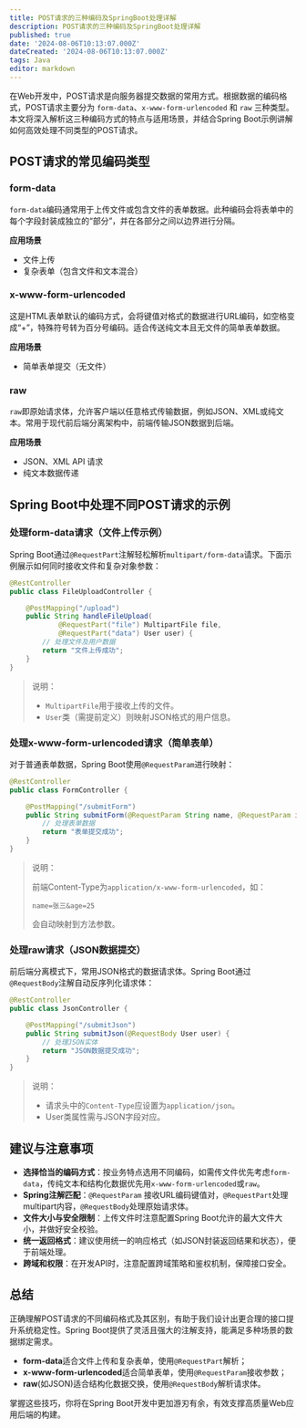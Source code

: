 ```yaml
---
title: POST请求的三种编码及SpringBoot处理详解
description: POST请求的三种编码及SpringBoot处理详解
published: true
date: '2024-08-06T10:13:07.000Z'
dateCreated: '2024-08-06T10:13:07.000Z'
tags: Java
editor: markdown
---
```


在Web开发中，POST请求是向服务器提交数据的常用方式。根据数据的编码格式，POST请求主要分为 `form-data`、`x-www-form-urlencoded` 和 `raw` 三种类型。本文将深入解析这三种编码方式的特点与适用场景，并结合Spring Boot示例讲解如何高效处理不同类型的POST请求。

<!-- more -->

POST请求的常见编码类型
---

### form-data

`form-data`编码通常用于上传文件或包含文件的表单数据。此种编码会将表单中的每个字段封装成独立的“部分”，并在各部分之间以边界进行分隔。

**应用场景**

- 文件上传
- 复杂表单（包含文件和文本混合）

### x-www-form-urlencoded

这是HTML表单默认的编码方式，会将键值对格式的数据进行URL编码，如空格变成“+”，特殊符号转为百分号编码。适合传送纯文本且无文件的简单表单数据。

**应用场景**

- 简单表单提交（无文件）

### raw

`raw`即原始请求体，允许客户端以任意格式传输数据，例如JSON、XML或纯文本。常用于现代前后端分离架构中，前端传输JSON数据到后端。

**应用场景**

- JSON、XML API 请求
- 纯文本数据传递

Spring Boot中处理不同POST请求的示例
---

### 处理form-data请求（文件上传示例）

Spring Boot通过`@RequestPart`注解轻松解析`multipart/form-data`请求。下面示例展示如何同时接收文件和复杂对象参数：

```java
@RestController
public class FileUploadController {

    @PostMapping("/upload")
    public String handleFileUpload(
            @RequestPart("file") MultipartFile file,
            @RequestPart("data") User user) {
        // 处理文件及用户数据
        return "文件上传成功";
    }
}
```

> 说明：
> - `MultipartFile`用于接收上传的文件。
> - `User`类（需提前定义）则映射JSON格式的用户信息。

### 处理x-www-form-urlencoded请求（简单表单）

对于普通表单数据，Spring Boot使用`@RequestParam`进行映射：

```java
@RestController
public class FormController {

    @PostMapping("/submitForm")
    public String submitForm(@RequestParam String name, @RequestParam int age) {
        // 处理表单数据
        return "表单提交成功";
    }
}
```

> 说明：
>
> 前端Content-Type为`application/x-www-form-urlencoded`，如：
>
> ```
> name=张三&age=25
> ```
> 会自动映射到方法参数。

### 处理raw请求（JSON数据提交）

前后端分离模式下，常用JSON格式的数据请求体。Spring Boot通过`@RequestBody`注解自动反序列化请求体：

```java
@RestController
public class JsonController {

    @PostMapping("/submitJson")
    public String submitJson(@RequestBody User user) {
        // 处理JSON实体
        return "JSON数据提交成功";
    }
}
```

> 说明：
> - 请求头中的`Content-Type`应设置为`application/json`。
> - User类属性需与JSON字段对应。

建议与注意事项
---

- **选择恰当的编码方式**：按业务特点选用不同编码，如需传文件优先考虑`form-data`，传纯文本和结构化数据优先用`x-www-form-urlencoded`或`raw`。
- **Spring注解匹配**：`@RequestParam` 接收URL编码键值对，`@RequestPart`处理multipart内容，`@RequestBody`处理原始请求体。
- **文件大小与安全限制**：上传文件时注意配置Spring Boot允许的最大文件大小，并做好安全校验。
- **统一返回格式**：建议使用统一的响应格式（如JSON封装返回结果和状态），便于前端处理。
- **跨域和权限**：在开发API时，注意配置跨域策略和鉴权机制，保障接口安全。

总结
---

正确理解POST请求的不同编码格式及其区别，有助于我们设计出更合理的接口提升系统稳定性。Spring Boot提供了灵活且强大的注解支持，能满足多种场景的数据绑定需求。

- **form-data**适合文件上传和复杂表单，使用`@RequestPart`解析；
- **x-www-form-urlencoded**适合简单表单，使用`@RequestParam`接收参数；
- **raw**(如JSON)适合结构化数据交换，使用`@RequestBody`解析请求体。

掌握这些技巧，你将在Spring Boot开发中更加游刃有余，有效支撑高质量Web应用后端的构建。